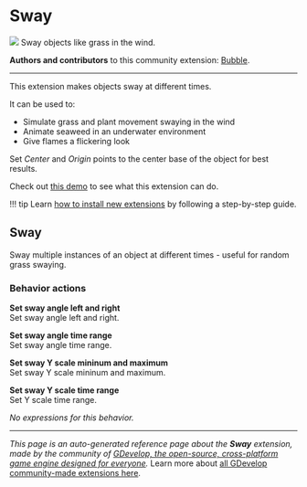 # Sway

<img src="https://resources.gdevelop-app.com/assets/Icons/swap-horizontal-variant.svg" class="extension-icon"></img>
Sway objects like grass in the wind.

**Authors and contributors** to this community extension: [Bubble](https://gd.games/Bubble).

---

This extension makes objects sway at different times.

It can be used to:

- Simulate grass and plant movement swaying in the wind
- Animate seaweed in an underwater environment
- Give flames a flickering look 

Set *Center* and *Origin* points to the center base of the object for best results.

Check out [this demo](https://gd.games/bubble/swayexamples) to see what this extension can do.


!!! tip
    Learn [how to install new extensions](/gdevelop5/extensions/search) by following a step-by-step guide.



## Sway 

Sway multiple instances of an object at different times - useful for random grass swaying. 

### Behavior actions

**Set sway angle left and right**  
Set sway angle left and right.

**Set sway angle time range**  
Set sway angle time range.

**Set sway Y scale mininum and maximum**  
Set sway Y scale mininum and maximum.

**Set sway Y scale time range**  
Set Y scale time range.

_No expressions for this behavior._



---

*This page is an auto-generated reference page about the **Sway** extension, made by the community of [GDevelop, the open-source, cross-platform game engine designed for everyone](https://gdevelop.io/).* Learn more about [all GDevelop community-made extensions here](/gdevelop5/extensions).